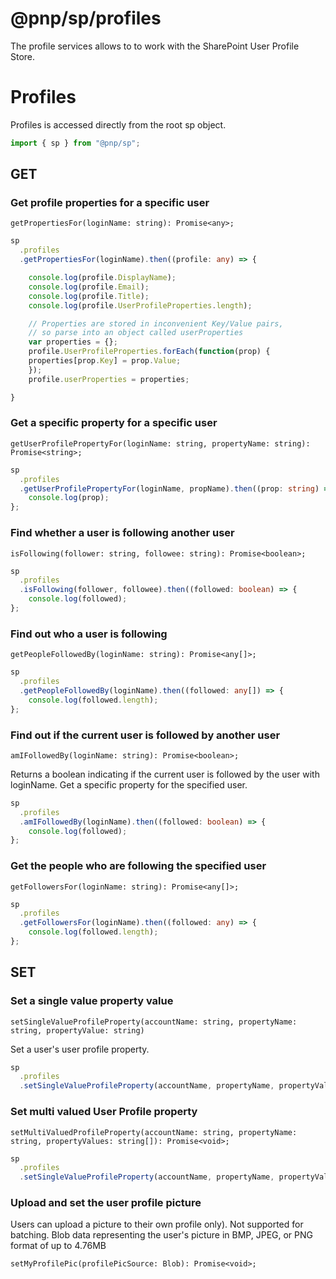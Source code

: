 # @pnp/sp/profiles

The profile services allows to to work with the SharePoint User Profile Store.

# Profiles

Profiles is accessed directly from the root sp object.
``` TypeScript
import { sp } from "@pnp/sp";
```
 
## GET
 
### Get profile properties for a specific user
``` getPropertiesFor(loginName: string): Promise<any>; ```

``` TypeScript
sp
  .profiles
  .getPropertiesFor(loginName).then((profile: any) => {

    console.log(profile.DisplayName);
    console.log(profile.Email);
    console.log(profile.Title);
    console.log(profile.UserProfileProperties.length);

    // Properties are stored in inconvenient Key/Value pairs,
    // so parse into an object called userProperties
    var properties = {};
    profile.UserProfileProperties.forEach(function(prop) {
    properties[prop.Key] = prop.Value;
    });
    profile.userProperties = properties;

}
```

### Get a specific property for a specific user
``` getUserProfilePropertyFor(loginName: string, propertyName: string): Promise<string>; ```

``` TypeScript
sp
  .profiles
  .getUserProfilePropertyFor(loginName, propName).then((prop: string) => {
    console.log(prop);
};
```


### Find whether a user is following another user
``` isFollowing(follower: string, followee: string): Promise<boolean>; ```

``` TypeScript
sp
  .profiles
  .isFollowing(follower, followee).then((followed: boolean) => {
    console.log(followed);
};
```


### Find out who a user is following
``` getPeopleFollowedBy(loginName: string): Promise<any[]>; ```

``` TypeScript
sp
  .profiles
  .getPeopleFollowedBy(loginName).then((followed: any[]) => {
    console.log(followed.length);
};
```

### Find out if the current user is followed by another user
``` amIFollowedBy(loginName: string): Promise<boolean>; ```

Returns a boolean indicating if the current user is followed by the user with loginName.
Get a specific property for the specified user.

``` TypeScript
sp
  .profiles
  .amIFollowedBy(loginName).then((followed: boolean) => {
    console.log(followed);
};
```

### Get the people who are following the specified user
``` getFollowersFor(loginName: string): Promise<any[]>; ```

``` TypeScript
sp
  .profiles
  .getFollowersFor(loginName).then((followed: any) => {
    console.log(followed.length);
};
```


## SET

### Set a single value property value
``` setSingleValueProfileProperty(accountName: string, propertyName: string, propertyValue: string) ```

Set a user's user profile property.

``` TypeScript
sp
  .profiles
  .setSingleValueProfileProperty(accountName, propertyName, propertyValue);
```

### Set multi valued User Profile property
``` setMultiValuedProfileProperty(accountName: string, propertyName: string, propertyValues: string[]): Promise<void>; ```

``` TypeScript
sp
  .profiles
  .setSingleValueProfileProperty(accountName, propertyName, propertyValues);
```

### Upload and set the user profile picture
Users can upload a picture to their own profile only). Not supported for batching.
Blob data representing the user's picture in BMP, JPEG, or PNG format of up to 4.76MB

``` setMyProfilePic(profilePicSource: Blob): Promise<void>; ```